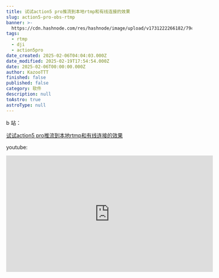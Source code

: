 ```yaml
---
title: 试试action5 pro推流到本地rtmp和有线连接的效果
slug: action5-pro-obs-rtmp
banner: >-
  https://cdn.hashnode.com/res/hashnode/image/upload/v1731222266182/79cc2982-584c-4638-bcb2-472a5705c668.jpeg
tags:
  - rtmp
  - dji
  - action5pro
date_created: 2025-02-06T04:04:03.000Z
date_modified: 2025-02-19T17:54:54.000Z
date: 2025-02-06T00:00:00.000Z
author: KazooTTT
finished: false
published: false
category: 软件
description: null
toAstro: true
astroType: null
---
```


b 站：

[试试action5 pro推流到本地rtmp和有线连接的效果](<https://www.bilibili.com/video/BV13L17YdE9f/>)

youtube:

<iframe width="560" height="315" src="https://www.youtube.com/embed/S0y06TkFC_A" frameborder="0" allow="accelerometer; autoplay; clipboard-write; encrypted-media; gyroscope; picture-in-picture" allowfullscreen></iframe>

